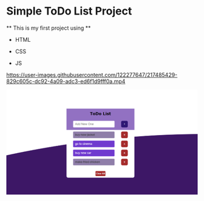 # Simple ToDo List Project 
** This is my first project using **

- HTML
* CSS
+ JS


https://user-images.githubusercontent.com/122277647/217485429-829c605c-dc92-4a09-adc3-ed6f1d9fff0a.mp4


![todolist image](todolist.png)
